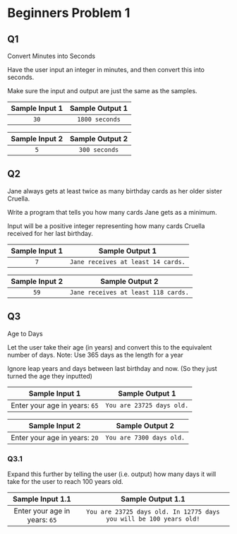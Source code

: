 # Beginners Problem 1

## Q1

Convert Minutes into Seconds

Have the user input an integer in minutes, and then convert this into seconds.

Make sure the input and output are just the same as the samples. 

| Sample Input 1 | Sample Output 1 |
|:--:|:--:|
| `30` | `1800 seconds` |

| Sample Input 2 | Sample Output 2 |
|:--:|:--:|
| `5` | `300 seconds` |

## Q2

Jane always gets at least twice as many birthday cards as her older sister Cruella. 

Write a program that tells you how many cards Jane gets as a minimum. 

Input will be a positive integer representing how many cards Cruella received for her last birthday.

| Sample Input 1 | Sample Output 1 |
|:--:|:--:|
| `7` | `Jane receives at least 14 cards.` |

| Sample Input 2 | Sample Output 2 |
|:--:|:--:|
| `59` | `Jane receives at least 118 cards.` |

## Q3

Age to Days

Let the user take their age (in years) and convert this to the equivalent number of days. Note: Use 365 days as the length for a year

Ignore leap years and days between last birthday and now. (So they just turned the age they inputted)

| Sample Input 1 | Sample Output 1 |
|:--:|:--:|
| Enter your age in years: `65` | `You are 23725 days old.` |

| Sample Input 2 | Sample Output 2 |
|:--:|:--:|
| Enter your age in years: `20` | `You are 7300 days old.` |

### Q3.1

Expand this further by telling the user (i.e. output) how many days it will take for the user to reach 100 years old. 

| Sample Input 1.1 | Sample Output 1.1 |
|:--:|:--:|
| Enter your age in years: `65` | `You are 23725 days old. In 12775 days you will be 100 years old!` |

